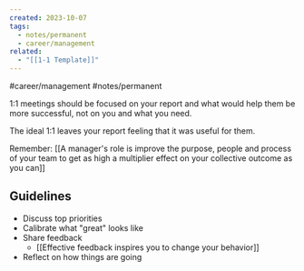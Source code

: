 ```yaml
---
created: 2023-10-07
tags:
  - notes/permanent
  - career/management
related:
  - "[[1-1 Template]]"
---
```

#career/management #notes/permanent 

1:1 meetings should be focused on your report and what would help them be more successful, not on you and what you need.

The ideal 1:1 leaves your report feeling that it was useful for them. 

Remember: [[A manager's role is improve the purpose, people and process of your team to get as high a multiplier effect on your collective outcome as you can]]

## Guidelines

- Discuss top priorities
- Calibrate what "great" looks like
- Share feedback
	- [[Effective feedback inspires you to change your behavior]]
- Reflect on how things are going

